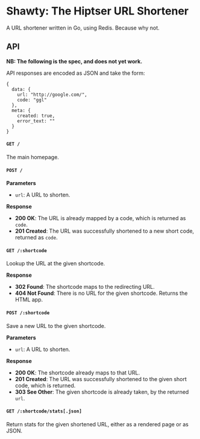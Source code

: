 Shawty: The Hiptser URL Shortener
=================================

A URL shortener written in Go, using Redis. Because why not.


API
---

**NB: The following is the spec, and does not yet work.**

API responses are encoded as JSON and take the form:

    {
      data: {
        url: "http://google.com/",
        code: "ggl"
      },
      meta: {
        created: true,
        error_text: ""
      }
    }

#### `GET /`

The main homepage.

#### `POST /`

**Parameters**

- `url`: A URL to shorten.

**Response**

- **200 OK**: The URL is already mapped by a code, which is returned as `code`.
- **201 Created**: The URL was successfully shortened to a new short code, returned as `code`.


#### `GET /:shortcode`

Lookup the URL at the given shortcode.

**Response**

- **302 Found**: The shortcode maps to the redirecting URL.
- **404 Not Found**: There is no URL for the given shortcode. Returns the HTML app.

#### `POST /:shortcode`

Save a new URL to the given shortcode.

**Parameters**

- `url`: A URL to shorten.

**Response**

- **200 OK**: The shortcode already maps to that URL.
- **201 Created**: The URL was successfully shortened to the given short code, which is returned.
- **303 See Other**: The given shortcode is already taken, by the returned `url`.

#### `GET /:shortcode/stats[.json]`

Return stats for the given shortened URL, either as a rendered page or as JSON.

